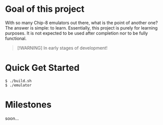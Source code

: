 # Goal of this project
With so many Chip-8 emulators out there, what is the point of another one? The answer is simple: to learn.
Essentially, this project is purely for learning purposes. It is not expected to be used after completion nor to be fully functional.

> [!WARNING] In early stages of development!

# Quick Get Started
```shell
$ ./build.sh
$ ./emulator
```

# Milestones
soon...
